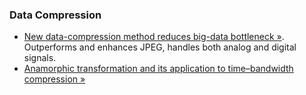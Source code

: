 ### Data Compression 
 * [New data-compression method reduces big-data bottleneck &raquo;](http://www.kurzweilai.net/new-data-compression-method-reduces-big-data-bottleneck). Outperforms and enhances JPEG, handles both analog and digital signals.
 * [Anamorphic transformation and its application to time–bandwidth compression &raquo;](http://www.photonics.ucla.edu/media/publication/journal/101364ao52006735.pdf)
